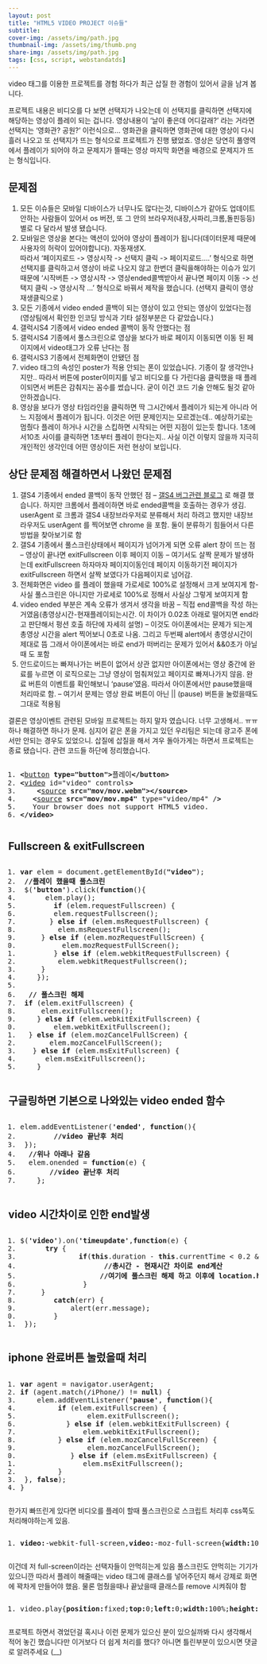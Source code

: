 ```yaml
---
layout: post
title: "HTML5 VIDEO PROJECT 이슈들"
subtitle: 
cover-img: /assets/img/path.jpg
thumbnail-img: /assets/img/thumb.png
share-img: /assets/img/path.jpg
tags: [css, script, webstandatds]
---
```

<div class="entry-content">
    <p>video 태그를 이용한 프로젝트를 경험 하다가 최근 삽질 한 경험이 있어서 글을 남겨 봅니다. </p>
    <p>프로젝트 내용은 비디오를 다 보면 선택지가 나오는데 이 선택지를 클릭하면 선택지에 해당하는 영상이 플레이 되는 겁니다. 영상내용이 ‘날이 좋은데 어디갈래?’ 라는 거라면 선택지는 ‘영화관? 공원?’ 이런식으로… 영화관을 클릭하면 영화관에 대한 영상이 다시 흘러 나오고 또 선택지가 뜨는 형식으로 프로젝트가 진행 됐었죠. 영상은 당연히 풀영역에서 플레이가 되어야 하고 문제지가 뜰때는 영상 마지막 화면을 배경으로 문제지가 뜨는 형식입니다.</p>
    <p><span id="more-1026"></span></p>
    <h2>문제점</h2>
    <ol>
    <li>모든 이슈들은 모바일 디바이스가 너무나도 많다는것, 디바이스가 같아도 업데이트안하는 사람들이 있어서 os 버전, 또 그 안의 브라우저(내장,사파리,크롬,돌핀등등) 별로 다 달라서 발생 됐습니다.</li>
    <li>모바일은 영상을 본다는 액션이 있어야 영상이 플레이가 됩니다(데이터문제 때문에 사용자의 허락이 있어야합니다). 자동재생X.<br>따라서 ‘페이지로드 -&gt; 영상시작 -&gt; 선택지 클릭 -&gt; 페이지로드….’  형식으로 하면 선택지를 클릭하고서 영상이 바로 나오지 않고 한번더 클릭을해야하는 이슈가 있기 때문에 ‘시작버튼 -&gt; 영상시작 -&gt; 영상ended콜백받아서 끝나면 페이지 이동 -&gt; 선택지 클릭 -&gt; 영상시작 …’ 형식으로 바꿔서 제작을 했습니다. (선택지 클릭이 영상 재생클릭으로 )</li>
    <li>모든 기종에서 video ended 콜백이 되는 영상이 있고 안되는 영상이 있었다는점(영상팀에서 확인한 인코딩 방식과 기타 설정부분은 다 같았습니다.)</li>
    <li>갤럭시S4 기종에서 video ended 콜백이 동작 안했다는 점</li>
    <li>갤럭시S4 기종에서 풀스크린으로 영상을 보다가 바로 페이지 이동되면 이동 된 페이지에서 video태그가 오류 난다는 점</li>
    <li>갤럭시S3 기종에서 전체화면이 안됐던 점</li>
    <li>video 태그의 속성인 poster가 적용 안되는 폰이 있었습니다. 기종이 잘 생각안나지만.. 따라서 버튼에 poster이미지를 넣고 비디오를 다 가린다음 클릭했을 때 플레이되면서 버튼은 감춰지는 꼼수를 썼습니다. 굳이 이건 코드 기술 안해도 될것 같아 안하겠습니다.</li>
    <li>영상을 보다가 영상 타임라인을 클릭하면 딱 그시간에서 플레이가 되는게 아니라 어느 지점에서 플레이가 됩니다. 이것은 어떤 문제인지는 모르겠는데.. 예상하기로는 멈췄다 플레이 하거나 시간을 스킵하면 시작되는 어떤 지점이 있는듯 합니다. 1초에서10초 사이를 클릭하면 1초부터 플레이 한다는지.. 사실 이건 이렇지 않을까 지극히 개인적인 생각인데 어떤 영상이든 저런 현상이 보입니다.</li>
    </ol>
    <h2>상단 문제점 해결하면서 나왔던 문제점</h2>
    <ol>
    <li>갤S4 기종에서 ended 콜백이 동작 안했던 점 – <a href="https://ultimated2014.wordpress.com/2014/09/16/solved-html5-videoaudio-currenttimeended-%EB%AC%B8%EC%A0%9C%EC%A0%90/" target="_blank" title="새창">갤S4 버그관련 블로그</a> 로 해결 했습니다. 하지만 크롬에서 플레이하면 바로 ended콜백을 호출하는 경우가 생김. userAgent 로 크롬과 갤S4 내장브라우저로 분류해서 처리 하려고 했지만 내장브라우저도 userAgent 를 찍어보면 chrome 을 포함. 둘이 분류하기 힘들어서 다른 방법을 찾아보기로 함</li>
    <li>갤S4 기종에서 풀스크린상태에서 페이지가 넘어가게 되면 오류 alert 창이 뜨는 점 – 영상이 끝나면 exitFullscreen 이후 페이지 이동 – 여기서도 살짝 문제가 발생하는데 exitFullscreen 하자마자 페이지이동인데 페이지 이동하기전 페이지가 exitFullscreen 하면서 살짝 보였다가 다음페이지로 넘어감.</li>
    <li>전체화면은 video 를 플레이 했을때 가로세로 100%로 설정해서 크게 보여지게 함- 사실 풀스크린은 아니지만 가로세로 100%로 정해서 사실상 그렇게 보여지게 함 </li>
    <li>video ended 부분은 계속 오류가 생겨서 생각을 바꿈 – 직접 end콜백을 작성 하는거였음(총영상시간-현재플레이되는시간. 이 차이가 0.02초 아래로 떨어지면 end라고 판단해서 펑션 호출 하단에 자세히 설명) – 이것도 아이폰에서는 문제가 되는게 총영상 시간을 alert 찍어보니 0초로 나옴. 그리고 두번째 alert에서 총영상시간이 제대로 뜸 그래서 아이폰에서는 바로 end가 떠버리는 문제가 있어서 &amp;&amp;0초가 아닐때 도 포함</li>
    <li>안드로이드는 빠져나가는 버튼이 없어서 상관 없지만 아이폰에서는 영상 중간에 완료를 누르면 이 로직으로는 그냥 영상이 멈춰져있고 페이지로 빠져나가지 않음. 완료 버튼의 이벤트를 확인해보니 ‘pause’였음. 따라서 아이폰에서만 pause했을때 처리따로 함. – 여기서 문제는 영상 완료 버튼이 아닌 || (pause) 버튼을 눌렀을때도 그대로 적용됨</li>
    </ol>
    <p>결론은 영상이벤트 관련된 모바일 프로젝트는 하지 말자 였습니다. 너무 고생해서..  ㅠㅠ 하나 해결하면 하나가 문제. 심지어 같은 폰을 가지고 있던 우리팀은 되는데 광고주 폰에서만 안되는 경우도 있었으니. 삽질에 삽질을 해서 겨우 돌아가게는 하면서 프로젝트는 종료 됐습니다. 관련 코드들 하단에 정리했습니다.</p>
    <pre class="html cH_kip"><ol><li class="odd"><span><b class="interactive">&lt;</b><a href="http://tranbot.net/html5/the-button-element.html#the-button-element" class="interactive">button</a> <b class="interactive">type="button"</b><b class="interactive">&gt;</b>플레이<b class="interactive">&lt;/button</b><b class="interactive">&gt;</b></span></li><li class="even"><span><b class="embed">&lt;</b><a href="http://tranbot.net/html5/video.html#video" class="embed">video</a> id="video" controls<b class="embed">&gt;</b></span></li><li class="odd"><span>	<b class="text">&lt;</b><a href="http://tranbot.net/html5/video.html#the-source-element" class="text">source</a> <b class="text">src="mov/mov.webm"</b><b class="text">&gt;</b><b class="text">&lt;/source</b><b class="text">&gt;</b></span></li><li class="even"><span>	<b class="text">&lt;</b><a href="http://tranbot.net/html5/video.html#the-source-element" class="text">source</a> <b class="text">src="mov/mov.mp4"</b> type="video/mp4" /<b class="text">&gt;</b></span></li><li class="odd fifth"><span>	Your browser does not support HTML5 video.</span></li><li class="even"><span><b class="embed">&lt;/video</b><b class="embed">&gt;</b></span></li></ol></pre>
    <h2>Fullscreen &amp; exitFullscreen</h2>
    <pre class="js cH_kip"><ol><li class="odd"><span><b class="js">var</b> elem = document.getElementById(<b class="jsString">"video"</b>); </span></li><li class="even"><span>	<b class="comment">//플레이 했을때 풀스크린</b></span></li><li class="odd"><span>	$(<b class="jsString">'button'</b>).click(<b class="js">function</b>(){</span></li><li class="even"><span>		elem.play();</span></li><li class="odd fifth"><span>		<b class="js">if</b> (elem.requestFullscreen) {</span></li><li class="even"><span>		  elem.requestFullscreen();</span></li><li class="odd"><span>		} <b class="js">else</b> <b class="js">if</b> (elem.msRequestFullscreen) {</span></li><li class="even"><span>		  elem.msRequestFullscreen();</span></li><li class="odd"><span>		} <b class="js">else</b> <b class="js">if</b> (elem.mozRequestFullScreen) {</span></li><li class="even fifth"><span>		  elem.mozRequestFullScreen();</span></li><li class="odd"><span>		} <b class="js">else</b> <b class="js">if</b> (elem.webkitRequestFullscreen) {</span></li><li class="even"><span>		  elem.webkitRequestFullscreen();</span></li><li class="odd"><span>		}</span></li><li class="even"><span>	});</span></li><li class="odd fifth"><span></span></li><li class="even"><span>	<b class="comment">// 풀스크린 해제</b></span></li><li class="odd"><span>	<b class="js">if</b> (elem.exitFullscreen) {</span></li><li class="even"><span>		elem.exitFullscreen();</span></li><li class="odd"><span>	} <b class="js">else</b> <b class="js">if</b> (elem.webkitExitFullscreen) {</span></li><li class="even fifth"><span>		elem.webkitExitFullscreen();</span></li><li class="odd"><span>	} <b class="js">else</b> <b class="js">if</b> (elem.mozCancelFullScreen) {</span></li><li class="even"><span>		elem.mozCancelFullScreen();</span></li><li class="odd"><span>	} <b class="js">else</b> <b class="js">if</b> (elem.msExitFullscreen) {</span></li><li class="even"><span>		elem.msExitFullscreen();</span></li><li class="odd fifth"><span>	}</span></li></ol></pre>
    <h2>구글링하면 기본으로 나와있는 video ended 함수</h2>
    <pre class="js cH_kip"><ol><li class="odd"><span>elem.addEventListener(<b class="jsString">'ended'</b>, <b class="js">function</b>(){</span></li><li class="even"><span>		<b class="comment">//video 끝난후 처리</b></span></li><li class="odd"><span>	});</span></li><li class="even"><span>	<b class="comment">//위나 아래나 같음</b></span></li><li class="odd fifth"><span>	elem.onended = <b class="js">function</b>(e) {</span></li><li class="even"><span>		<b class="comment">//video 끝난후 처리</b></span></li><li class="odd"><span>    };</span></li></ol></pre>
    <h2>video 시간차이로 인한 end발생</h2>
    <pre class="js cH_kip"><ol><li class="odd"><span>$(<b class="jsString">'video'</b>).on(<b class="jsString">'timeupdate'</b>,<b class="js">function</b>(e) {</span></li><li class="even"><span>		<b class="js">try</b> {			</span></li><li class="odd"><span>				<b class="js">if</b>(<b class="js">this</b>.duration - <b class="js">this</b>.currentTime &lt; 0.2 &amp;&amp; <b class="js">this</b>.duration !=0 ) {</span></li><li class="even"><span>					<b class="comment">//총시간 - 현재시간 차이로 end계산</b></span></li><li class="odd fifth"><span>					<b class="comment">//여기에 풀스크린 해제 하고 이후에 location.href 로 페이지 이동</b></span></li><li class="even"><span>				}</span></li><li class="odd"><span>		}</span></li><li class="even"><span>		<b class="js">catch</b>(err) {</span></li><li class="odd"><span>			alert(err.message);</span></li><li class="even fifth"><span>		}</span></li><li class="odd"><span>	});</span></li></ol></pre>
    <h2>iphone 완료버튼 눌렀을때 처리</h2>
    <pre class="js cH_kip"><ol><li class="odd"><span><b class="js">var</b> agent = navigator.userAgent;</span></li><li class="even"><span><b class="js">if</b> (agent.match(/iPhone/) != <b class="js">null</b>) {</span></li><li class="odd"><span>	elem.addEventListener(<b class="jsString">'pause'</b>, <b class="js">function</b>(){</span></li><li class="even"><span>			<b class="js">if</b> (elem.exitFullscreen) {</span></li><li class="odd fifth"><span>				elem.exitFullscreen();</span></li><li class="even"><span>			} <b class="js">else</b> <b class="js">if</b> (elem.webkitExitFullscreen) {</span></li><li class="odd"><span>				elem.webkitExitFullscreen();</span></li><li class="even"><span>			} <b class="js">else</b> <b class="js">if</b> (elem.mozCancelFullScreen) {</span></li><li class="odd"><span>				elem.mozCancelFullScreen();</span></li><li class="even fifth"><span>			} <b class="js">else</b> <b class="js">if</b> (elem.msExitFullscreen) {</span></li><li class="odd"><span>				elem.msExitFullscreen();</span></li><li class="even"><span>			}</span></li><li class="odd"><span>	}, <b class="js">false</b>);</span></li><li class="even"><span>}</span></li></ol></pre>
    <p>한가지 빠뜨린게 있다면 비디오를 플레이 할때 풀스크린으로 스크립트 처리후 css쪽도 처리해야하는게 있음. </p>
    <pre class="css cH_kip"><ol><li class="odd"><span><b class="css">video:</b>-webkit-full-screen,<b class="css">video:</b>-moz-full-screen{<b class="css">width:</b>100%;<b class="css">height:</b>100%;}</span></li></ol></pre>
    <p>이건데 저 full-screen이라는 선택자들이 안먹히는게 있음 풀스크린도 안먹히는 기기가 있으니깐 따라서 플레이 해줄때는 video 태그에 클래스를 넣어주던지 해서 강제로 화면에 꽉차게 만들어야 했음. 물론 멈췄을때나 끝났을때 클래스를 remove 시켜줘야 함</p>
    <pre class="css cH_kip"><ol><li class="odd"><span>video.play{<b class="css">position:</b>fixed;<b class="css">top:</b>0;<b class="css">left:</b>0;<b class="css">width:</b>100%;<b class="css">height:</b>100%;}</span></li></ol></pre>
    <p>프로젝트 하면서 겪었던걸 혹시나 이런 문제가 있으신 분이 있으실까봐 다시 생각해서 적어 놓긴 했습니다만 이거보다 더 쉽게 처리를 했다? 아니면 틀린부분이 있으시면 댓글로 알려주세요 (__)</p>
</div>